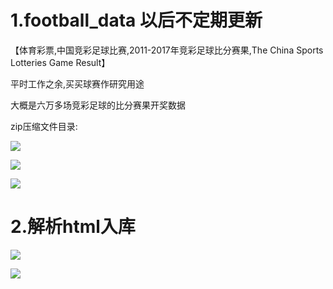 # 1.football_data 以后不定期更新

【体育彩票,中国竞彩足球比赛,2011-2017年竞彩足球比分赛果,The China Sports Lotteries Game Result】

平时工作之余,买买球赛作研究用途

大概是六万多场竞彩足球的比分赛果开奖数据


zip压缩文件目录:

![](https://i.imgur.com/gReNyQI.png)

![](https://i.imgur.com/pmLL2nV.png)

![](https://i.imgur.com/gnsKAB4.png)


# 2.解析html入库

![](https://i.imgur.com/dS51xvm.png)

![](https://i.imgur.com/aaMTdiH.png)



